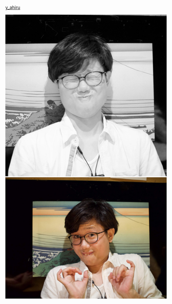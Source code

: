 [y_ahiru](https://twitter.com/strtyuu)

![あひるさん001](/images/ahiru_001.jpg)
![あひるさん002](/images/ahiru_002.jpg)
